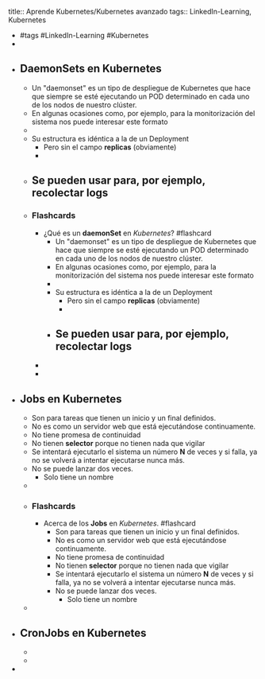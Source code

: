 title:: Aprende Kubernetes/Kubernetes avanzado
tags:: LinkedIn-Learning, Kubernetes

- #tags #LinkedIn-Learning #Kubernetes
-
- ## DaemonSets en Kubernetes
	- Un "daemonset" es un tipo de despliegue de Kubernetes que hace que siempre se esté ejecutando un POD determinado en cada uno de los nodos de nuestro clúster.
	- En algunas ocasiones como, por ejemplo, para la monitorización del sistema nos puede interesar este formato
	-
	- Su estructura es idéntica a la de un Deployment
		- Pero sin el campo **replicas** (obviamente)
		-
	- Se pueden usar para, por ejemplo, recolectar logs
		-
	- ### Flashcards
		- ¿Qué es un **daemonSet** en *Kubernetes*? #flashcard
			- Un "daemonset" es un tipo de despliegue de Kubernetes que hace que siempre se esté ejecutando un POD determinado en cada uno de los nodos de nuestro clúster.
			- En algunas ocasiones como, por ejemplo, para la monitorización del sistema nos puede interesar este formato
			-
			- Su estructura es idéntica a la de un Deployment
				- Pero sin el campo **replicas** (obviamente)
				-
			- Se pueden usar para, por ejemplo, recolectar logs
				-
		-
		-
- ## Jobs en Kubernetes
	- Son para tareas que tienen un inicio y un final definidos.
	- No es como un servidor web que está ejecutándose continuamente.
	- No tiene promesa de continuidad
	- No tienen **selector** porque no tienen nada que vigilar
	- Se intentará ejecutarlo el sistema un número **N** de veces y si falla, ya no se volverá a intentar ejecutarse nunca más.
	- No se puede lanzar dos veces.
		- Solo tiene un nombre
	-
	- ### Flashcards
		- Acerca de los **Jobs** en *Kubernetes*. #flashcard
			- Son para tareas que tienen un inicio y un final definidos.
			- No es como un servidor web que está ejecutándose continuamente.
			- No tiene promesa de continuidad
			- No tienen **selector** porque no tienen nada que vigilar
			- Se intentará ejecutarlo el sistema un número **N** de veces y si falla, ya no se volverá a intentar ejecutarse nunca más.
			- No se puede lanzar dos veces.
				- Solo tiene un nombre
	-
- ## CronJobs en Kubernetes
	-
	-
-